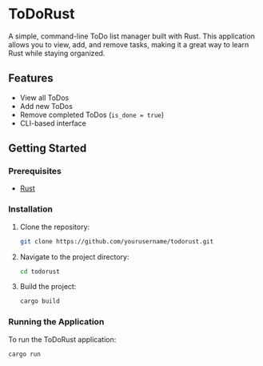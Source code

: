 # ToDoRust

A simple, command-line ToDo list manager built with Rust. This application allows you to view, add, and remove tasks, making it a great way to learn Rust while staying organized.

## Features
- View all ToDos
- Add new ToDos
- Remove completed ToDos (`is_done = true`)
- CLI-based interface

## Getting Started

### Prerequisites
- [Rust](https://www.rust-lang.org/tools/install)

### Installation
1. Clone the repository:
    ```bash
    git clone https://github.com/yourusername/todorust.git
    ```
2. Navigate to the project directory:
    ```bash
    cd todorust
    ```
3. Build the project:
    ```bash
    cargo build
    ```

### Running the Application
To run the ToDoRust application:
```bash
cargo run
